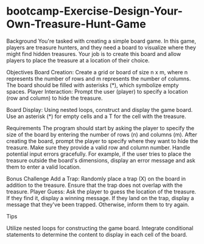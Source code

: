 # bootcamp-Exercise-Design-Your-Own-Treasure-Hunt-Game


Background You're tasked with creating a simple board game. In this game, players are treasure hunters, and they need a board to visualize where they might find hidden treasures. Your job is to create this board and allow players to place the treasure at a location of their choice.

Objectives Board Creation: Create a grid or board of size n x m, where n represents the number of rows and m represents the number of columns. The board should be filled with asterisks (*), which symbolize empty spaces. Player Interaction: Prompt the user (player) to specify a location (row and column) to hide the treasure.

Board Display: Using nested loops, construct and display the game board. Use an asterisk (*) for empty cells and a T for the cell with the treasure.

Requirements The program should start by asking the player to specify the size of the board by entering the number of rows (n) and columns (m). After creating the board, prompt the player to specify where they want to hide the treasure. Make sure they provide a valid row and column number. Handle potential input errors gracefully. For example, if the user tries to place the treasure outside the board's dimensions, display an error message and ask them to enter a valid location.

Bonus Challenge Add a Trap: Randomly place a trap (X) on the board in addition to the treasure. Ensure that the trap does not overlap with the treasure. Player Guess: Ask the player to guess the location of the treasure. If they find it, display a winning message. If they land on the trap, display a message that they've been trapped. Otherwise, inform them to try again.

Tips

Utilize nested loops for constructing the game board.
Integrate conditional statements to determine the content to display in each cell of the board.
